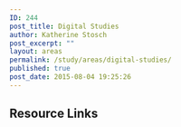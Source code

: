 ```yaml
---
ID: 244
post_title: Digital Studies
author: Katherine Stosch
post_excerpt: ""
layout: areas
permalink: /study/areas/digital-studies/
published: true
post_date: 2015-08-04 19:25:26
---
```


<!-- Types Custom Fields: -->

<!-- resource-links -->
<h2>Resource Links</h2>
<!-- End resource-links -->

<!-- End Types Custom Fields -->